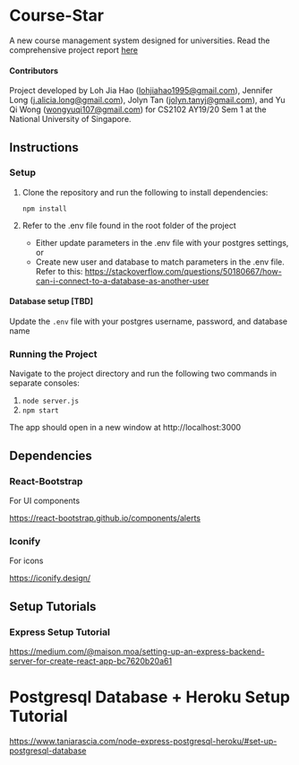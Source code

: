 # Course-Star

A new course management system designed for universities. Read the comprehensive project report [here](https://docs.google.com/document/d/1ENF5UO0I38q2edzLOLcoxlV74OWQ3HdITq-fU0ZmC04/edit?usp=sharing)

#### Contributors

Project developed by Loh Jia Hao (lohjiahao1995@gmail.com), Jennifer Long (j.alicia.long@gmail.com), Jolyn Tan (jolyn.tanyj@gmail.com), and Yu Qi Wong (wongyuqi107@gmail.com) for CS2102 AY19/20 Sem 1 at the National University of Singapore.


## Instructions

### Setup

1. Clone the repository and run the following to install dependencies:

   `npm install`

2. Refer to the .env file found in the root folder of the project
   - Either update parameters in the .env file with your postgres settings, or
   - Create new user and database to match parameters in the .env file. Refer to this: https://stackoverflow.com/questions/50180667/how-can-i-connect-to-a-database-as-another-user

#### Database setup [TBD]
Update the `.env` file with your postgres username, password, and database name


### Running the Project

Navigate to the project directory and run the following two commands in separate consoles:

1. `node server.js`
2. `npm start`

The app should open in a new window at http://localhost:3000


## Dependencies

### React-Bootstrap

For UI components

https://react-bootstrap.github.io/components/alerts

### Iconify

For icons

https://iconify.design/

## Setup Tutorials

### Express Setup Tutorial

https://medium.com/@maison.moa/setting-up-an-express-backend-server-for-create-react-app-bc7620b20a61

# Postgresql Database + Heroku Setup Tutorial

https://www.taniarascia.com/node-express-postgresql-heroku/#set-up-postgresql-database

